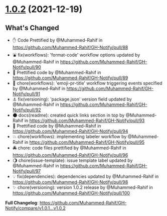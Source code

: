 # [1.0.2](https://github.com/Muhammed-Rahif/GH-Notify/compare/v1.0.1...v1.0.2) (2021-12-19)

## What's Changed

- :raised_hand: Code Prettified by @Muhammed-Rahif in https://github.com/Muhammed-Rahif/GH-Notify/pull/88
- :fountain: fix(workflows): 'format-code' workflow options updated by @Muhammed-Rahif in https://github.com/Muhammed-Rahif/GH-Notify/pull/90
- :department_store: Prettified code by @Muhammed-Rahif in https://github.com/Muhammed-Rahif/GH-Notify/pull/89
- :suspension_railway: chore(workflows): 'emoji-pr-title' workflow triggering events specified by @Muhammed-Rahif in https://github.com/Muhammed-Rahif/GH-Notify/pull/91
- :anchor: fix(versioning): 'package.json' version field updated by @Muhammed-Rahif in https://github.com/Muhammed-Rahif/GH-Notify/pull/92
- :new_moon: docs(readme): created quick links section in top by @Muhammed-Rahif in https://github.com/Muhammed-Rahif/GH-Notify/pull/93
- :melon: Prettified code by @Muhammed-Rahif in https://github.com/Muhammed-Rahif/GH-Notify/pull/94
- :collision: chore(workflows): implementing labeler workflow by @Muhammed-Rahif in https://github.com/Muhammed-Rahif/GH-Notify/pull/95
- :oncoming_police_car: chore: code files prettified by @Muhammed-Rahif in https://github.com/Muhammed-Rahif/GH-Notify/pull/96
- :waning_gibbous_moon: chore(issue-template): issue template label updated by @Muhammed-Rahif in https://github.com/Muhammed-Rahif/GH-Notify/pull/97
- :bulb: fix(dependencies): dependencies updated by @Muhammed-Rahif in https://github.com/Muhammed-Rahif/GH-Notify/pull/98
- :sparkles: chore(versioning): version 1.0.2 release by @Muhammed-Rahif in https://github.com/Muhammed-Rahif/GH-Notify/pull/100

**Full Changelog**: https://github.com/Muhammed-Rahif/GH-Notify/compare/v1.0.1...v1.0.2
